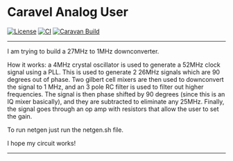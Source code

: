 # Caravel Analog User

[![License](https://img.shields.io/badge/License-Apache%202.0-blue.svg)](https://opensource.org/licenses/Apache-2.0) [![CI](https://github.com/efabless/caravel_user_project_analog/actions/workflows/user_project_ci.yml/badge.svg)](https://github.com/efabless/caravel_user_project_analog/actions/workflows/user_project_ci.yml) [![Caravan Build](https://github.com/efabless/caravel_user_project_analog/actions/workflows/caravan_build.yml/badge.svg)](https://github.com/efabless/caravel_user_project_analog/actions/workflows/caravan_build.yml)

---


I am trying to build a 27MHz to 1MHz downconverter.

How it works: a 4MHz crystal oscillator is used to generate a 52MHz clock signal using a PLL. This is used to generate 2 26MHz signals which are 90 degrees out of phase. 
Two gilbert cell mixers are then used to downconvert the signal to 1 MHz, and an 3 pole RC filter is used to filter out higher frequencies. The signal is then phase
shifted by 90 degrees (since this is an IQ mixer basically), and they are subtracted to eliminate any 25MHz. Finally, the signal goes through an op amp with resistors 
that allow the user to set the gain.

To run netgen just run the netgen.sh file.

I hope my circuit works!

---


